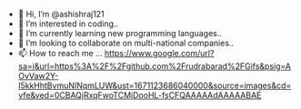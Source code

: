 - 👋 Hi, I’m @ashishraj121
- 👀 I’m interested in coding..
- 🌱 I’m currently learning new programming languages..
- 💞️ I’m looking to collaborate on multi-national companies..
- 📫 How to reach me ...
https://www.google.com/url?sa=i&url=https%3A%2F%2Fgithub.com%2Frudrabarad%2FGifs&psig=AOvVaw2Y-l5kkHhtBvmuNINqmLUW&ust=1671123686040000&source=images&cd=vfe&ved=0CBAQjRxqFwoTCMjDooHL-fsCFQAAAAAdAAAAABAE
<!---
ashishraj121/ashishraj121 is a ✨ special ✨ repository because its `README.md` (this file) appears on your GitHub profile.
You can click the Preview link to take a look at your changes.
--->
